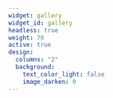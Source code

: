 ```yaml
---
widget: gallery
widget_id: gallery
headless: true
weight: 70
active: true
design:
  columns: "2"
  background:
    text_color_light: false
    image_darken: 0
---
```

